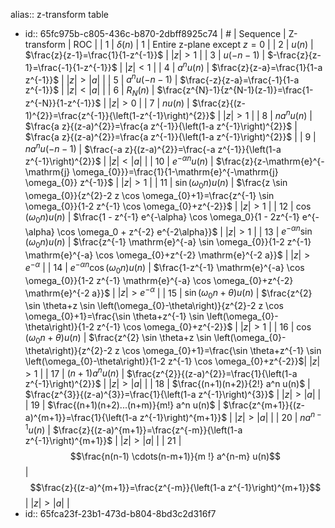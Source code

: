 alias:: z-transform table

- id:: 65fc975b-c805-436c-b870-2dbff8925c74
  | # | Sequence | Z-transform | ROC |
  | 1 | $δ(n)$     | $1$           | Entire z-plane except $z = 0$ |
  | 2 | $u(n)$     | $\frac{z}{z-1}=\frac{1}{1-z^{-1}}$ | $\vert z\vert > 1$ |
  | 3 | $u(-n - 1)$ | $-\frac{z}{z-1}=\frac{-1}{1-z^{-1}}$ | $\vert z\vert < 1$ |
  | 4 | $a^n u(n)$ | $\frac{z}{z-a}=\frac{1}{1-a z^{-1}}$ | $\vert z\vert > \vert a\vert$ |
  | 5 | $a^n u(-n - 1)$ | $\frac{-z}{z-a}=\frac{-1}{1-a z^{-1}}$ | $\vert z\vert  < \vert a\vert$  |
  | 6  | $R_N(n)$   | $\frac{z^{N}-1}{z^{N-1}(z-1)}=\frac{1-z^{-N}}{1-z^{-1}}$ | $\vert z\vert  > 0$ |
  | 7  | $n u(n)$   | $\frac{z}{(z-1)^{2}}=\frac{z^{-1}}{\left(1-z^{-1}\right)^{2}}$ | $\vert z\vert  > 1$ |
  | 8  | $n a^n u(n)$ | $\frac{a z}{(z-a)^{2}}=\frac{a z^{-1}}{\left(1-a z^{-1}\right)^{2}}$ | $\frac{a z}{(z-a)^{2}}=\frac{a z^{-1}}{\left(1-a z^{-1}\right)^{2}}$  |
  | 9  | $n a^n u(-n - 1)$ | $\frac{-a z}{(z-a)^{2}}=\frac{-a z^{-1}}{\left(1-a z^{-1}\right)^{2}}$ | $\vert z\vert  < \vert a\vert$  |
  | 10 | $e^{-\alpha n} u(n)$ | $\frac{z}{z-\mathrm{e}^{-\mathrm{j} \omega_{0}}}=\frac{1}{1-\mathrm{e}^{-\mathrm{j} \omega_{0}} z^{-1}}$ | $\vert z\vert  > 1$ |
  | 11 | $\sin(\omega_0 n) u(n)$ | $\frac{z \sin \omega_{0}}{z^{2}-2 z \cos \omega_{0}+1}=\frac{z^{-1} \sin \omega_{0}}{1-2 z^{-1} \cos \omega_{0}+z^{-2}}$ | $\vert z\vert  > 1$ |
  | 12 | $\cos(\omega_0 n) u(n)$ | $\frac{1 - z^{-1} e^{-\alpha} \cos \omega_0}{1 - 2z^{-1} e^{-\alpha} \cos \omega_0 + z^{-2} e^{-2\alpha}}$ | $\vert z\vert  > 1$ |
  | 13 | $e^{-\alpha n} \sin(\omega_0 n) u(n)$ | $\frac{z^{-1} \mathrm{e}^{-a} \sin \omega_{0}}{1-2 z^{-1} \mathrm{e}^{-a} \cos \omega_{0}+z^{-2} \mathrm{e}^{-2 a}}$ | $\vert z\vert  > e^{-\alpha}$ |
  | 14 | $e^{-\alpha n} \cos(\omega_0 n) u(n)$ | $\frac{1-z^{-1} \mathrm{e}^{-a} \cos \omega_{0}}{1-2 z^{-1} \mathrm{e}^{-a} \cos \omega_{0}+z^{-2} \mathrm{e}^{-2 a}}$ | $\vert z\vert  > e^{-\alpha}$ |
  | 15 | $\sin \left(\omega_{0} n+\theta\right) u(n)$  | $\frac{z^{2} \sin \theta+z \sin \left(\omega_{0}-\theta\right)}{z^{2}-2 z \cos \omega_{0}+1}=\frac{\sin \theta+z^{-1} \sin \left(\omega_{0}-\theta\right)}{1-2 z^{-1} \cos \omega_{0}+z^{-2}}$  | $\vert z\vert>1$ |
  | 16 | $\cos \left(\omega_{0} n+\theta\right) u(n)$ | $\frac{z^{2} \sin \theta+z \sin \left(\omega_{0}-\theta\right)}{z^{2}-2 z \cos \omega_{0}+1}=\frac{\sin \theta+z^{-1} \sin \left(\omega_{0}-\theta\right)}{1-2 z^{-1} \cos \omega_{0}+z^{-2}}$| $\vert z\vert>1$ |
  | 17 | $(n+1)a^n u(n)$ | $\frac{z^{2}}{(z-a)^{2}}=\frac{1}{\left(1-a z^{-1}\right)^{2}}$ | $\vert z\vert  > \vert a\vert$ |
  | 18 | $\frac{(n+1)(n+2)}{2!} a^n u(n)$ | $\frac{z^{3}}{(z-a)^{3}}=\frac{1}{\left(1-a z^{-1}\right)^{3}}$ | $\vert z\vert  > \vert a\vert$ |
  | 19 | $\frac{(n+1)(n+2)...(n+m)}{m!} a^n u(n)$ | $\frac{z^{m+1}}{(z-a)^{m+1}}=\frac{1}{\left(1-a z^{-1}\right)^{m+1}}$ | $\vert z\vert  > \vert a\vert$  |
  | 20 | $n a^{n-1} u(n)$ | $\frac{z}{(z-a)^{m+1}}=\frac{z^{-m}}{\left(1-a z^{-1}\right)^{m+1}}$ | $\vert z\vert  > \vert a\vert$ |
  | 21 | $$\frac{n(n-1) \cdots(n-m+1)}{m !} a^{n-m} u(n)$$  | $$\frac{z}{(z-a)^{m+1}}=\frac{z^{-m}}{\left(1-a z^{-1}\right)^{m+1}}$$  | $\vert z\vert  > \vert a\vert$ |
- id:: 65fca23f-23b1-473d-b804-8bd3c2d316f7